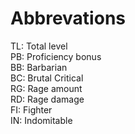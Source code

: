 # Abbrevations
TL: Total level\
PB: Proficiency bonus\
BB: Barbarian\
BC: Brutal Critical\
RG: Rage amount\
RD: Rage damage\
FI: Fighter\
IN: Indomitable

